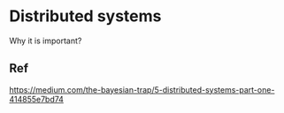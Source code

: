 # Distributed systems
Why it is important?
## Ref
https://medium.com/the-bayesian-trap/5-distributed-systems-part-one-414855e7bd74
